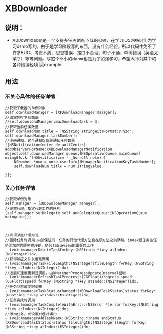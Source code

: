 # XBDownloader

## 说明：
- XBDownloader是一个支持多任务断点下载的框架，在学习iOS网络时作为学习demo写的，由于是学习阶段写的东西，没有什么经验，所以代码中免不了许多BUG、考虑不周、思想错误、接口不合理、句子不通，单词错误（英语太菜了）等等问题。写这个小小的demo也是为了加强学习，希望大神对其中的各种错误轻喷
![example](http://i4.buimg.com/d4c02af1488f3a46.png)

## 用法
### 不关心具体的任务详情

```objc
//获取下载器的单例对象
self.downloadManager = [XBDownloadManager manager];
//设定同时下载数量
//self.downloadManager.maxDownloadTask = 3;
//获取当前任务数量
self.downloadNum.title = [NSString stringWithFormat:@"%zd", self.downloadManager.taskNumber];
//注册通知，这个通知仅仅是通知任务数量
[[NSNotificationCenter defaultCenter] addObserverForName:kXBDownloadManagerNotification object:self.downloadManager queue:[NSOperationQueue mainQueue] usingBlock:^(NSNotification * _Nonnull note) {
    NSNumber *num = note.userInfo[kManagerNotificationKeyTaskNumber];
    self.downloadNum.title = num.stringValue;
        
}];

```

### 关心任务详情

```objc
//获取单例对象
self.manager = [XBDownloadManager manager];
//设置代理，指定代理工作的队列
[self.manager setDelegate:self andDelegateQueue:[NSOperationQueue mainQueue]];



//实现某些代理方法
//删除任务时调用,内部保证同一任务的其他代理方法会在该方法之前调用，index是任务按任务添加时的顺序排序的，结合Tableview能很好的工作
- (void)managerDeleteTaskForKey:(NSString *)key atIndex:(NSInteger)idx;
//获得响应文件长度是调用
- (void)managerTaskFileLength:(NSInteger)fileLength forKey:(NSString *)key atIndex:(NSInteger)idx;
//进度和速度更新是调用，由kManagerProgressUpdateInterval控制
- (void)managerRefreshTaskProgress:(CGFloat)progress speed:(CGFloat)speed forKey:(NSString *)key atIndex:(NSInteger)idx;
//任务状态改变时调用
- (void)managerTaskStatusChanged:(XBDownloadTaskStatus)status forKey:(NSString *)key atIndex:(NSInteger)idx;
//任务完成时调用
- (void)managerTaskCompleteWithError:(NSError *)error forKey:(NSString *)key atIndex:(NSInteger)idx;
//添加任务，或设置代理时调用
- (void)managerAddTaskName:(NSString *)name andStatus:(XBDownloadTaskStatus)status fileLength:(NSInteger)length forKey:(NSString *)key atIndex:(NSInteger)idx;

```